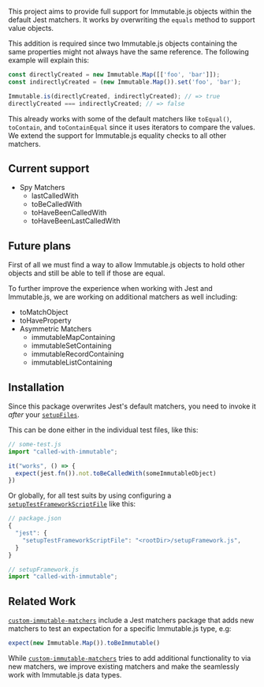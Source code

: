 This project aims to provide full support for Immutable.js objects within the
default Jest matchers. It works by overwriting the `equals` method to support
value objects.

This addition is required since two Immutable.js objects containing the same
properties might not always have the same reference. The following example will
explain this:

```js
const directlyCreated = new Immutable.Map([['foo', 'bar']]);
const indirectlyCreated = (new Immutable.Map()).set('foo', 'bar');

Immutable.is(directlyCreated, indirectlyCreated); // => true
directlyCreated === indirectlyCreated; // => false
```

This already works with some of the default matchers like `toEqual()`,
`toContain`, and `toContainEqual` since it uses iterators to compare the values.
We extend the support for Immutable.js equality checks to all other matchers.

## Current support

- Spy Matchers
  - lastCalledWith
  - toBeCalledWith
  - toHaveBeenCalledWith
  - toHaveBeenLastCalledWith

## Future plans

First of all we must find a way to allow Immutable.js objects to hold other
objects and still be able to tell if those are equal.

To further improve the experience when working with Jest and Immutable.js, we
are working on additional matchers as well including:

- toMatchObject
- toHaveProperty
- Asymmetric Matchers
  - immutableMapContaining
  - immutableSetContaining
  - immutableRecordContaining
  - immutableListContaining

## Installation

Since this package overwrites Jest's default matchers, you need to invoke it
_after_ your [`setupFiles`][].

This can be done either in the individual test files, like this:

```js
// some-test.js
import "called-with-immutable";

it("works", () => {
  expect(jest.fn()).not.toBeCalledWith(someImmutableObject)
})
```

Or globally, for all test suits by using configuring a
[`setupTestFrameworkScriptFile`][] like this:

```js
// package.json
{
  "jest": {
    "setupTestFrameworkScriptFile": "<rootDir>/setupFramework.js",
  }
}

// setupFramework.js
import "called-with-immutable";
```

## Related Work

[`custom-immutable-matchers`][] include a Jest matchers package that adds new
matchers to test an expectation for a specific Immutable.js type, e.g:

```js
expect(new Immutable.Map()).toBeImmutable()
```

While [`custom-immutable-matchers`][] tries to add additional functionality to
via new matchers, we improve existing matchers and make the seamlessly work with
Immutable.js data types.

[`setupFiles`]: https://facebook.github.io/jest/docs/configuration.html#setupfiles-array
[`setupTestFrameworkScriptFile`]: https://facebook.github.io/jest/docs/configuration.html#setuptestframeworkscriptfile-string
[`custom-immutable-matchers`]: https://github.com/unindented/custom-immutable-matchers
